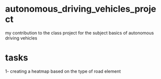 # autonomous_driving_vehicles_project
my contribution to the class project for the subject basics of autonomous driving vehicles

# tasks
1- creating a heatmap based on the type of road element

